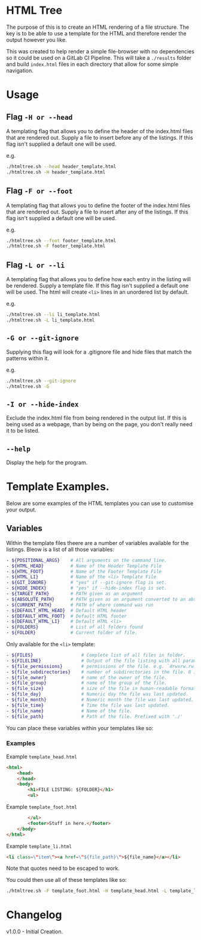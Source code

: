 # HTML Tree

The purpose of this is to create an HTML rendering of a file structure. 
The key is to be able to use a template for the HTML and therefore render the output however you like.

This was created to help render a simple file-browser with no dependencies so it could be used on a GitLab CI Pipeline. This will take a `./results` folder and build `index.html` files in each directory that allow for some simple navigation.

# Usage

## Flag `-H or --head`

A templating flag that allows you to define the header of the index.html files that are rendered out. Supply a file to insert before any of the listings. If this flag isn't supplied a default one will be used.

e.g.
```bash
./htmltree.sh --head header_template.html
./htmltree.sh -H header_template.html
```

## Flag `-F or --foot`

A templating flag that allows you to define the footer of the index.html files that are rendered out. Supply a file to insert after any of the listings. If this flag isn't supplied a default one will be used.

e.g.
```bash
./htmltree.sh --foot footer_template.html
./htmltree.sh -F footer_template.html
```

## Flag `-L or --li`

A templating flag that allows you to define how each entry in the listing will be rendered. Supply a template file. If this flag isn't supplied a default one will be used.
The html will create `<li>` lines in an unordered list by default.

e.g.
```bash
./htmltree.sh --li li_template.html
./htmltree.sh -L li_template.html
```

## `-G or --git-ignore`

Supplying this flag will look for a .gitignore file and hide files that match the patterns within it.

e.g.
```bash
./htmltree.sh --git-ignore
./htmltree.sh -G
```


## `-I or --hide-index`   

Exclude the index.html file from being rendered in the output list. If this is being used as a webpage, than by being on the page, you don't really need it to be listed.


## `--help`

Display the help for the program.

# Template Examples.

Below are some examples of the HTML templates you can use to customise your output.

## Variables
Within the template files theere are a number of variables available for the listings. Bleow is a list of all those variables:

```bash
- ${POSITIONAL_ARGS}    # All arguments on the cammand line.
- ${HTML_HEAD}          # Name of the Header Template File
- ${HTML_FOOT}          # Name of the Footer Template File
- ${HTML_LI}            # Name of the <li> Template File
- ${GIT_IGNORE}         # "yes" if --git-ignore flag is set.
- ${HIDE_INDEX}         # "yes" if --hide-index flag is set.
- ${TARGET_PATH}        # PATH given as an argument
- ${ABSOLUTE_PATH}      # PATH given as an argument converted to an absolute path.
- ${CURRENT_PATH}       # PATH of where command was run
- ${DEFAULT_HTML_HEAD}  # Default HTML header
- ${DEFAULT_HTML_FOOT}  # Default HTML footer
- ${DEFAULT_HTML_LI}    # Default HTML <li>
- ${FOLDERS}            # List of all folders found
- ${FOLDER}             # Current folder of file.
```

Only available for the `<li>` template:

```bash
- ${FILES}                  # Complete list of all files in folder.
- ${FILELINE}               # Output of the file listing with all parameters.
- ${file_permissions}       # permissions of the file. e.g. `drwxrw.rw.`
- ${file_subdirectories}    # number of subdirectories in the file. 0 if a normal file. more if a folder.
- ${file_owner}             # name of the owner of the file.
- ${file_group}             # name of the group of the file.
- ${file_size}              # size of the file in human-readable format.
- ${file_day}               # Numeric day the file was last updated.
- ${file_month}             # Numeric month the file was last updated.
- ${file_time}              # Time the file was last updated.
- ${file_name}              # Name of the file.
- ${file_path}              # Path of the file. Prefixed with './'
```

You can place these variables within your templates like so:

### Examples

Example `template_head.html`

```html
<html>
    <head>
    </head>
    <body>
        <h1>FILE LISTING: ${FOLDER}</h1>
        <ul>
```


Example `template_foot.html`

```html
        </ul>
        <footer>Stuff in here.</footer>
    </body>
</html>
```

Example `template_li.html`

```html
<li class=\"item\"><a href=\"${file_path}\">${file_name}</a></li>
```

Note that quotes need to be escaped to work.

You could then use all of these templates like so:

```bash
./htmltree.sh -F template_foot.html -H template_head.html -L template_li.html -I -G ./example
```

# Changelog

v1.0.0 - Initial Creation.